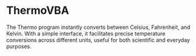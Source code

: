 # ThermoVBA
 The Thermo program instantly converts between Celsius, Fahrenheit, and Kelvin. With a simple interface, it facilitates precise temperature conversions across different units, useful for both scientific and everyday purposes.
